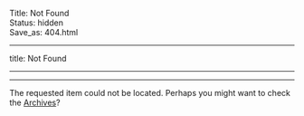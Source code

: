 Title: Not Found  
Status: hidden  
Save_as: 404.html  

---
title: Not Found

---

-----------------------------

The requested item could not be located. Perhaps you might want to check
the [Archives](/blog/index.html)?